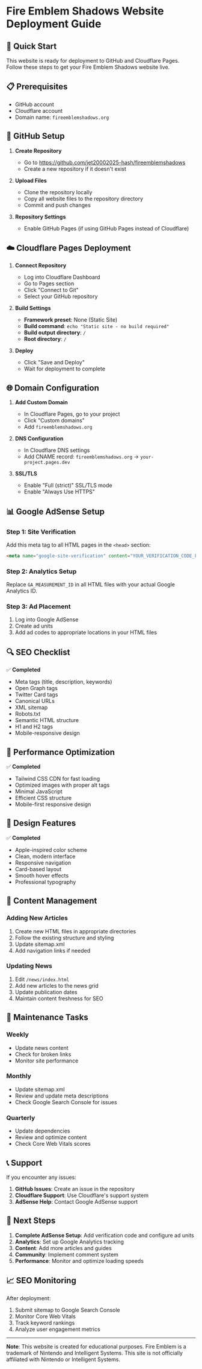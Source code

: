 # Fire Emblem Shadows Website Deployment Guide

## 🚀 Quick Start

This website is ready for deployment to GitHub and Cloudflare Pages. Follow these steps to get your Fire Emblem Shadows website live.

## 📋 Prerequisites

- GitHub account
- Cloudflare account
- Domain name: `fireemblemshadows.org`

## 🔧 GitHub Setup

1. **Create Repository**
   - Go to https://github.com/jet20002025-hash/fireemblemshadows
   - Create a new repository if it doesn't exist

2. **Upload Files**
   - Clone the repository locally
   - Copy all website files to the repository directory
   - Commit and push changes

3. **Repository Settings**
   - Enable GitHub Pages (if using GitHub Pages instead of Cloudflare)

## ☁️ Cloudflare Pages Deployment

1. **Connect Repository**
   - Log into Cloudflare Dashboard
   - Go to Pages section
   - Click "Connect to Git"
   - Select your GitHub repository

2. **Build Settings**
   - **Framework preset**: None (Static Site)
   - **Build command**: `echo "Static site - no build required"`
   - **Build output directory**: `/`
   - **Root directory**: `/`

3. **Deploy**
   - Click "Save and Deploy"
   - Wait for deployment to complete

## 🌐 Domain Configuration

1. **Add Custom Domain**
   - In Cloudflare Pages, go to your project
   - Click "Custom domains"
   - Add `fireemblemshadows.org`

2. **DNS Configuration**
   - In Cloudflare DNS settings
   - Add CNAME record: `fireemblemshadows.org` → `your-project.pages.dev`

3. **SSL/TLS**
   - Enable "Full (strict)" SSL/TLS mode
   - Enable "Always Use HTTPS"

## 📊 Google AdSense Setup

### Step 1: Site Verification
Add this meta tag to all HTML pages in the `<head>` section:
```html
<meta name="google-site-verification" content="YOUR_VERIFICATION_CODE_FROM_ADSENSE">
```

### Step 2: Analytics Setup
Replace `GA_MEASUREMENT_ID` in all HTML files with your actual Google Analytics ID.

### Step 3: Ad Placement
1. Log into Google AdSense
2. Create ad units
3. Add ad codes to appropriate locations in your HTML files

## 🔍 SEO Checklist

✅ **Completed**
- Meta tags (title, description, keywords)
- Open Graph tags
- Twitter Card tags
- Canonical URLs
- XML sitemap
- Robots.txt
- Semantic HTML structure
- H1 and H2 tags
- Mobile-responsive design

## 📱 Performance Optimization

✅ **Completed**
- Tailwind CSS CDN for fast loading
- Optimized images with proper alt tags
- Minimal JavaScript
- Efficient CSS structure
- Mobile-first responsive design

## 🎨 Design Features

✅ **Completed**
- Apple-inspired color scheme
- Clean, modern interface
- Responsive navigation
- Card-based layout
- Smooth hover effects
- Professional typography

## 📝 Content Management

### Adding New Articles
1. Create new HTML files in appropriate directories
2. Follow the existing structure and styling
3. Update sitemap.xml
4. Add navigation links if needed

### Updating News
1. Edit `/news/index.html`
2. Add new articles to the news grid
3. Update publication dates
4. Maintain content freshness for SEO

## 🔧 Maintenance Tasks

### Weekly
- Update news content
- Check for broken links
- Monitor site performance

### Monthly
- Update sitemap.xml
- Review and update meta descriptions
- Check Google Search Console for issues

### Quarterly
- Update dependencies
- Review and optimize content
- Check Core Web Vitals scores

## 📞 Support

If you encounter any issues:

1. **GitHub Issues**: Create an issue in the repository
2. **Cloudflare Support**: Use Cloudflare's support system
3. **AdSense Help**: Contact Google AdSense support

## 🎯 Next Steps

1. **Complete AdSense Setup**: Add verification code and configure ad units
2. **Analytics**: Set up Google Analytics tracking
3. **Content**: Add more articles and guides
4. **Community**: Implement comment system
5. **Performance**: Monitor and optimize loading speeds

## 📈 SEO Monitoring

After deployment:
1. Submit sitemap to Google Search Console
2. Monitor Core Web Vitals
3. Track keyword rankings
4. Analyze user engagement metrics

---

**Note**: This website is created for educational purposes. Fire Emblem is a trademark of Nintendo and Intelligent Systems. This site is not officially affiliated with Nintendo or Intelligent Systems.
